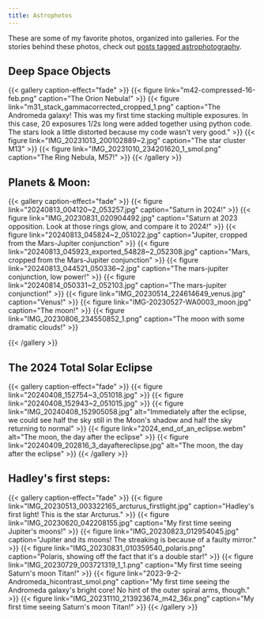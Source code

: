 ```yaml
---
title: Astrophotos
---
```


These are some of my favorite photos, organized into galleries. For the stories behind these photos, check out [posts tagged astrophotography](/tags/astrophotography/).


## Deep Space Objects

{{< gallery caption-effect="fade" >}}
  {{< figure link="m42-compressed-16-feb.png" caption="The Orion Nebula!" >}}
  {{< figure link="m31_stack_gammacorrected_cropped_1.png" caption="The Andromeda galaxy! This was my first time stacking multiple exposures. In this case, 20 exposures 1/2s long were added together using python code. The stars look a little distorted because my code wasn't very good." >}}
  {{< figure link="IMG_20231013_200102889~2.jpg" caption="The star cluster M13" >}}
  {{< figure link="IMG_20231010_234201620_1_smol.png" caption="The Ring Nebula, M57!" >}}
{{< /gallery >}}


## Planets & Moon:

{{< gallery caption-effect="fade" >}}
  {{< figure link="20240813_004120~2_053257.jpg" caption="Saturn in 2024!" >}}
  {{< figure link="IMG_20230831_020904492.jpg" caption="Saturn at 2023 opposition. Look at those rings glow, and compare it to 2024!" >}}
  {{< figure link="20240813_045824~2_051022.jpg" caption="Jupiter, cropped from the Mars-Jupiter conjunction" >}}
  {{< figure link="20240813_045923_exported_54828~2_052308.jpg" caption="Mars, cropped from the Mars-Jupiter conjunction" >}}
  {{< figure link="20240813_044521_050336~2.jpg" caption="The mars-jupiter conjunction, low power!" >}}
  {{< figure link="20240814_050331~2_052103.jpg" caption="The mars-jupiter conjunction!" >}}
  {{< figure link="IMG_20230514_224614649_venus.jpg" caption="Venus!" >}}
  {{< figure link="IMG-20230527-WA0003_moon.jpg" caption="The moon!" >}}
  {{< figure link="IMG_20230806_234550852_1.png" caption="The moon with some dramatic clouds!" >}}


{{< /gallery >}}

## The 2024 Total Solar Eclipse


{{< gallery caption-effect="fade" >}}
  {{< figure link="20240408_152754~3_051018.jpg" >}}
  {{< figure link="20240408_152943~2_051015.jpg" >}}
  {{< figure link="IMG_20240408_152905058.jpg" alt="Immediately after the eclipse, we could see half the sky still in the Moon's shadow and half the sky returning to normal" >}}
  {{< figure link="2024_end_of_an_eclipse.webm" alt="The moon, the day after the eclipse" >}}
  {{< figure link="20240409_202816_3_dayaftereclipse.jpg" alt="The moon, the day after the eclipse" >}}
{{< /gallery >}}



## Hadley's first steps:

{{< gallery caption-effect="fade" >}}
  {{< figure link="IMG_20230513_003322165_arcturus_firstlight.jpg" caption="Hadley's first light! This is the star Arcturus." >}}
  {{< figure link="IMG_20230620_042208155.jpg" caption="My first time seeing Jupiter's moons!" >}}
  {{< figure link="IMG_20230823_012954045.jpg" caption="Jupiter and its moons! The streaking is because of a faulty mirror." >}}
  {{< figure link="IMG_20230831_010359540_polaris.png" caption="Polaris, showing off the fact that it's a double star!" >}}
  {{< figure link="IMG_20230729_003721319_1_1.png" caption="My first time seeing Saturn's moon Titan!" >}}
  {{< figure link="2023-9-2-Andromeda_hicontrast_smol.png" caption="My first time seeing the Andromeda galaxy's bright core! No hint of the outer spiral arms, though." >}}
  {{< figure link="IMG_20231110_213923674_m42_36x.png" caption="My first time seeing Saturn's moon Titan!" >}}
{{< /gallery >}}
